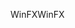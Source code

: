 <span data-ttu-id="e3d0f-101">WinFX</span><span class="sxs-lookup"><span data-stu-id="e3d0f-101">WinFX</span></span>